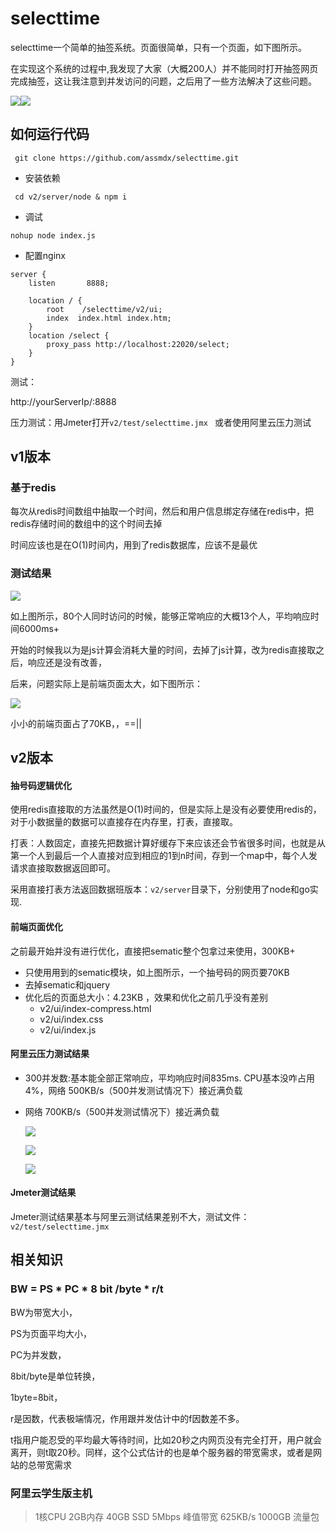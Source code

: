 ﻿# selecttime

selecttime一个简单的抽签系统。页面很简单，只有一个页面，如下图所示。

在实现这个系统的过程中,我发现了大家（大概200人）并不能同时打开抽签网页完成抽签，这让我注意到并发访问的问题，之后用了一些方法解决了这些问题。

![](v1/test/page1.png)![](v1/test/page2.png)

## 如何运行代码

```
 git clone https://github.com/assmdx/selecttime.git
```

- 安装依赖

```
 cd v2/server/node & npm i
```

- 调试

```
nohup node index.js    
```

- 配置nginx

```
server {
    listen       8888;        

    location / {			
		root	/selecttime/v2/ui;
		index  index.html index.htm;
	}			
	location /select {
		proxy_pass http://localhost:22020/select;
	}			
}
```

测试：

  http://yourServerIp/:8888

 压力测试：用Jmeter打开`v2/test/selecttime.jmx ` 或者使用阿里云压力测试

## v1版本

### 基于redis

每次从redis时间数组中抽取一个时间，然后和用户信息绑定存储在redis中，把redis存储时间的数组中的这个时间去掉

时间应该也是在O(1)时间内，用到了redis数据库，应该不是最优

### 测试结果

![](v1/test/result.png)

如上图所示，80个人同时访问的时候，能够正常响应的大概13个人，平均响应时间6000ms+

开始的时候我以为是js计算会消耗大量的时间，去掉了js计算，改为redis直接取之后，响应还是没有改善，

后来，问题实际上是前端页面太大，如下图所示：

![](v1/test/size.png)

小小的前端页面占了70KB，，==||

## v2版本

#### 抽号码逻辑优化

使用redis直接取的方法虽然是O(1)时间的，但是实际上是没有必要使用redis的，对于小数据量的数据可以直接存在内存里，打表，直接取。

打表：人数固定，直接先把数据计算好缓存下来应该还会节省很多时间，也就是从第一个人到最后一个人直接对应到相应的1到n时间，存到一个map中，每个人发请求直接取数据返回即可。

采用直接打表方法返回数据班版本：`v2/server`目录下，分别使用了node和go实现.

#### 前端页面优化

之前最开始并没有进行优化，直接把sematic整个包拿过来使用，300KB+

- 只使用用到的sematic模块，如上图所示，一个抽号码的网页要70KB
- 去掉sematic和jquery
- 优化后的页面总大小：4.23KB  ，效果和优化之前几乎没有差别
  - v2/ui/index-compress.html
  - v2/ui/index.css
  - v2/ui/index.js

#### 阿里云压力测试结果

- 300并发数:基本能全部正常响应，平均响应时间835ms. CPU基本没咋占用 4%，网络 500KB/s（500并发测试情况下）接近满负载

- 网络 700KB/s（500并发测试情况下）接近满负载

  ![](v2/test/300-v2.png)

  ![](v2/test/v2-300.png)

  ![](v2/test/cpu-net.png)

#### Jmeter测试结果

Jmeter测试结果基本与阿里云测试结果差别不大，测试文件：`v2/test/selecttime.jmx`

## 相关知识

### **BW = PS * PC * 8 bit /byte * r/t**

BW为带宽大小，

PS为页面平均大小，

PC为并发数，

8bit/byte是单位转换，

1byte=8bit，

r是因数，代表极端情况，作用跟并发估计中的f因数差不多。

t指用户能忍受的平均最大等待时间，比如20秒之内网页没有完全打开，用户就会离开，则t取20秒。同样，这个公式估计的也是单个服务器的带宽需求，或者是网站的总带宽需求

### 阿里云学生版主机

> 1核CPU 2GB内存
> 40GB SSD
> 5Mbps 峰值带宽 625KB/s
> 1000GB 流量包 

